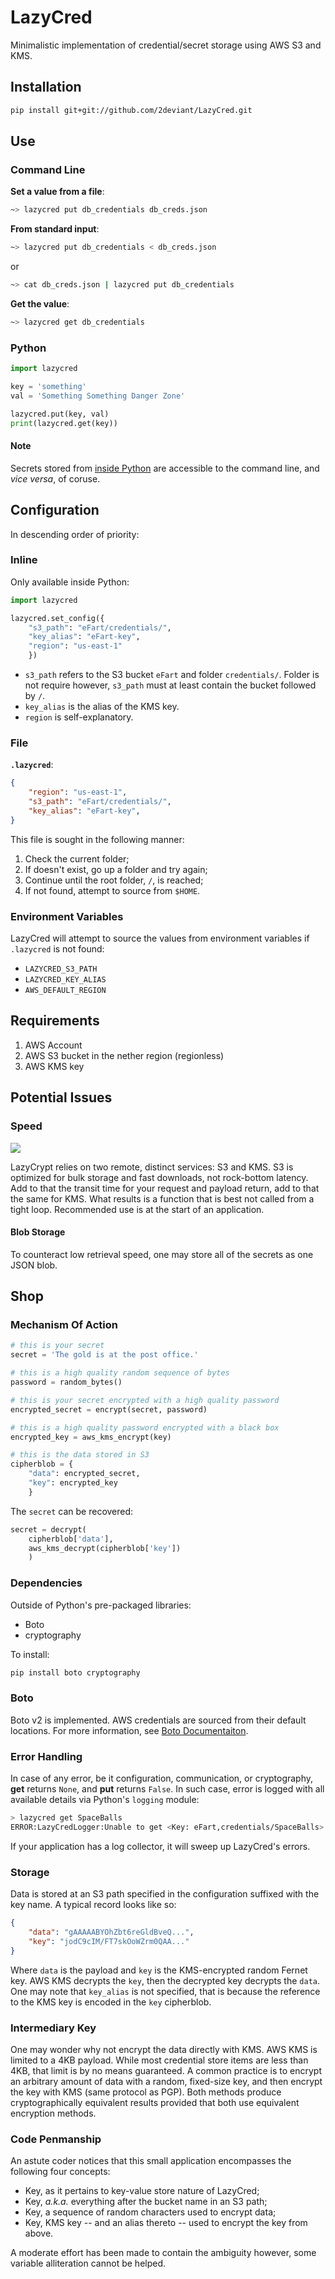 # LazyCred
Minimalistic implementation of credential/secret storage using AWS S3 and KMS.

## Installation

```bash
pip install git+git://github.com/2deviant/LazyCred.git
```

## Use
### Command Line

**Set a value from a file**:

```bash
~> lazycred put db_credentials db_creds.json
```

**From standard input**:

```bash
~> lazycred put db_credentials < db_creds.json
```
or

```bash
~> cat db_creds.json | lazycred put db_credentials
```

**Get the value**:

```bash
~> lazycred get db_credentials
```

### Python
```python
import lazycred

key = 'something'
val = 'Something Something Danger Zone'

lazycred.put(key, val)
print(lazycred.get(key))
```

#### Note
Secrets stored from [inside Python](sample.py) are accessible to the command line, and *vice versa*, of coruse.

## Configuration
In descending order of priority:
### Inline
Only available inside Python:

```python
import lazycred

lazycred.set_config({
    "s3_path": "eFart/credentials/",
    "key_alias": "eFart-key",
    "region": "us-east-1"
    })
```

* `s3_path` refers to the S3 bucket `eFart` and folder `credentials/`.  Folder is not require however, `s3_path` must at least contain the bucket followed by `/`.
* `key_alias` is the alias of the KMS key.
* `region` is self-explanatory.


### File
**`.lazycred`**:

```json
{
    "region": "us-east-1",
    "s3_path": "eFart/credentials/",
    "key_alias": "eFart-key",
}
```

This file is sought in the following manner:

1. Check the current folder;
2. If doesn't exist, go up a folder and try again;
3. Continue until the root folder, `/`, is reached;
4. If not found, attempt to source from `$HOME`.

### Environment Variables
LazyCred will attempt to source the values from environment variables if `.lazycred` is not found:

* `LAZYCRED_S3_PATH`
* `LAZYCRED_KEY_ALIAS`
* `AWS_DEFAULT_REGION`

## Requirements
1. AWS Account
1. AWS S3 bucket in the nether region (regionless)
2. AWS KMS key

## Potential Issues
### Speed
![](slow.jpg)

LazyCrypt relies on two remote, distinct services: S3 and KMS.  S3 is optimized for bulk storage and fast downloads, not rock-bottom latency.  Add to that the transit time for your request and payload return, add to that the same for KMS.  What results is a function that is best not called from a tight loop.  Recommended use is at the start of an application.

#### Blob Storage
To counteract low retrieval speed, one may store all of the secrets as one JSON blob.

## Shop

### Mechanism Of Action
```python
# this is your secret
secret = 'The gold is at the post office.'

# this is a high quality random sequence of bytes
password = random_bytes()

# this is your secret encrypted with a high quality password
encrypted_secret = encrypt(secret, password)

# this is a high quality password encrypted with a black box
encrypted_key = aws_kms_encrypt(key)

# this is the data stored in S3
cipherblob = {
	"data": encrypted_secret,
	"key": encrypted_key
	}
```

The `secret` can be recovered:

```python
secret = decrypt(
    cipherblob['data'],
    aws_kms_decrypt(cipherblob['key'])
    )
```

### Dependencies
Outside of Python's pre-packaged libraries:

* Boto
* cryptography

To install:

```bash
pip install boto cryptography
```

### Boto
Boto v2 is implemented.  AWS credentials are sourced from their default locations.  For more information, see [Boto Documentaiton](http://boto.cloudhackers.com/en/latest/boto_config_tut.html).

### Error Handling
In case of any error, be it configuration, communication, or cryptography, **get** returns `None`, and **put** returns `False`.  In such case, error is logged with all available details via Python's `logging` module:

```bash
> lazycred get SpaceBalls
ERROR:LazyCredLogger:Unable to get <Key: eFart,credentials/SpaceBalls>.
```
If your application has a log collector, it will sweep up LazyCred's errors.

### Storage
Data is stored at an S3 path specified in the configuration suffixed with the key name.  A typical record looks like so:

```json
{
    "data": "gAAAAABYOhZbt6reGldBveQ...",
    "key": "jodC9cIM/FT7skOoWZrm0QAA..."
}
```
Where `data` is the payload and `key` is the KMS-encrypted random Fernet key.  AWS KMS decrypts the `key`, then the decrypted key decrypts the `data`.  One may note that `key_alias` is not specified, that is because the reference to the KMS key is encoded in the `key` cipherblob.

### Intermediary Key
One may wonder why not encrypt the data directly with KMS.  AWS KMS is limited to a 4KB payload.  While most credential store items are less than 4KB, that limit is by no means guaranteed.  A common practice is to encrypt an arbitrary amount of data with a random, fixed-size key, and then encrypt the key with KMS (same protocol as PGP).  Both methods produce cryptographically equivalent results provided that both use equivalent encryption methods.

### Code Penmanship
An astute coder notices that this small application encompasses the following four concepts:

* Key, as it pertains to key-value store nature of LazyCred;
* Key, _a.k.a._ everything after the bucket name in an S3 path;
* Key, a sequence of random characters used to encrypt data;
* Key, KMS key -- and an alias thereto -- used to encrypt the key from above.

A moderate effort has been made to contain the ambiguity however, some variable alliteration cannot be helped.